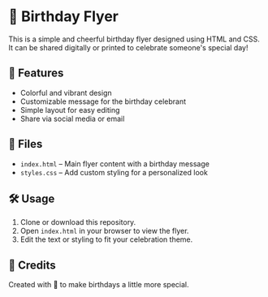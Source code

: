 # 🎉 Birthday Flyer

This is a simple and cheerful birthday flyer designed using HTML and CSS. It can be shared digitally or printed to celebrate someone's special day!

## 📝 Features

- Colorful and vibrant design
- Customizable message for the birthday celebrant
- Simple layout for easy editing
- Share via social media or email

## 📁 Files

- `index.html` – Main flyer content with a birthday message
- `styles.css` – Add custom styling for a personalized look


## 🛠️ Usage

1. Clone or download this repository.
2. Open `index.html` in your browser to view the flyer.
3. Edit the text or styling to fit your celebration theme.

## 🎂 Credits

Created with 💖 to make birthdays a little more special.

